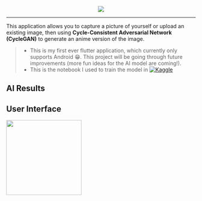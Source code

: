 <p align="center">
  <img src="https://user-images.githubusercontent.com/57009004/172021224-ef92eb0a-3b76-4c0f-a07f-f7d5dd90e5d6.svg"/>
</p>

<hr> 

This application allows you to capture a picture of yourself or upload an existing image, then using **Cycle-Consistent Adversarial Network (CycleGAN)** to generate an anime version of the image. 
> * This is my first ever flutter application, which currently only supports Android 😁. This project will be going through future improvements (more fun ideas for the AI model are coming!).
> * This is the notebook I used to train the model in  <a href="https://www.kaggle.com/code/ninamaamary/selfie2anime-cyclegan-pytorch"> ![Kaggle](https://img.shields.io/badge/Kaggle-20BEFF?style=for-the-badge&logo=Kaggle&logoColor=white)</a>

## AI Results

## User Interface

<img src="https://user-images.githubusercontent.com/57009004/172021350-5122938d-13aa-47c8-af79-e49ef86f0b06.png" width="200"/>  